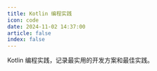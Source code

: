 ```yaml
---
title: Kotlin 编程实践
icon: code
date: 2024-11-02 14:37:00
article: false
index: false
---
```


Kotlin 编程实践，记录最实用的开发方案和最佳实践。

<Catalog />